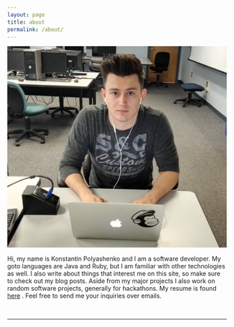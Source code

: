 ```yaml
---
layout: page
title: about
permalink: /about/
---
```


<img class="col one right" src="/img/prof_pic.jpg">

<br/>

Hi, my name is Konstantin Polyashenko and I am a software developer. My goto languages are Java and Ruby, but I am familiar with other technologies as well. I also write about things that interest me on this site, so make sure to check out my blog posts. Aside from my major projects I also work on random software projects, generally for hackathons. My resume is found
<a href="https://drive.google.com/file/d/0B68G5GeXa1peQk1HM3hkc3FzRkE/view?usp=sharing">here</a> .
Feel free to send me your inquiries over emails.  

<br/>
<hr/>
<br/>
<span class="contacticon center">
	<a href="mailto:kpolyash@gmail.com"><i class="fa fa-envelope-square"></i></a>
	<a href="https://github.com/konopoly" target="_blank"><i class="fa fa-github-square"></i></a>
	<a href="https://www.linkedin.com/in/konstantin-polyashenko-878a9453" target="_blank"><i class="fa fa-linkedin-square"></i></a>
</span>
